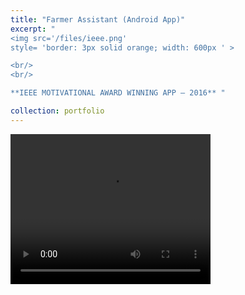 ```yaml
---
title: "Farmer Assistant (Android App)"
excerpt: "
<img src='/files/ieee.png' 
style= 'border: 3px solid orange; width: 600px ' >

<br/>
<br/>

**IEEE MOTIVATIONAL AWARD WINNING APP – 2016** "

collection: portfolio
---
```


<video width='320' height='240' controls>
  <source src='/files/fbird.mp4' type='video/mp4'>
Your browser does not support the video tag.
</video>
